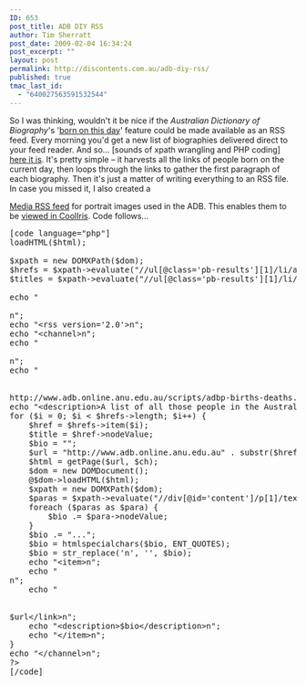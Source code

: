 ```yaml
---
ID: 653
post_title: ADB DIY RSS
author: Tim Sherratt
post_date: 2009-02-04 16:34:24
post_excerpt: ""
layout: post
permalink: http://discontents.com.au/adb-diy-rss/
published: true
tmac_last_id:
  - "640027563591532544"
---
```

So I was thinking, wouldn't it be nice if the *Australian Dictionary of Biography*'s '[born on this day][1]' feature could be made available as an RSS feed. Every morning you'd get a new list of biographies delivered direct to your feed reader. And so... [sounds of xpath wrangling and PHP coding] [here it is][2]. It's pretty simple – it harvests all the links of people born on the current day, then loops through the links to gather the first paragraph of each biography. Then it's just a matter of writing everything to an RSS file.<!--more--> In case you missed it, I also created a 

[Media RSS feed][3] for portrait images used in the ADB. This enables them to be [viewed in CoolIris][4]. Code follows... 
<pre>[code language="php"]
<?php
function getPage($url, $ch) {
	curl_setopt($ch, CURLOPT_URL,$url);
	$html= curl_exec($ch);
	if (!$html) {
		echo "cURL error number:" .curl_errno($ch);
		echo "cURL error:" . curl_error($ch);
		exit;
	}
	return $html;
}
$url = "http://www.adb.online.anu.edu.au/scripts/adbp-births-deaths.php";
$userAgent = 'Googlebot/2.1 (http://www.googlebot.com/bot.html)';

$ch = curl_init();
curl_setopt($ch, CURLOPT_USERAGENT, $userAgent);
curl_setopt($ch, CURLOPT_FAILONERROR, true);
curl_setopt($ch, CURLOPT_FOLLOWLOCATION, true);
curl_setopt($ch, CURLOPT_AUTOREFERER, true);
curl_setopt($ch, CURLOPT_RETURNTRANSFER,true);
curl_setopt($ch, CURLOPT_TIMEOUT, 10);
$html = getPage($url, $ch);

$dom = new DOMDocument();
@$dom->loadHTML($html);

$xpath = new DOMXPath($dom);
$hrefs = $xpath->evaluate("//ul[@class='pb-results'][1]/li/a");
$titles = $xpath->evaluate("//ul[@class='pb-results'][1]/li/a/text()");

echo "

<?xml version='1.0'?>n";
echo "&lt;rss version='2.0'>n";
echo "&lt;channel>n";
echo "

<title>
  ADB Online - Born on this day
</title>n";
echo "

<link />
http://www.adb.online.anu.edu.au/scripts/adbp-births-deaths.php&lt;/link>n";
echo "&lt;description>A list of all those people in the Australian Dictionary of Biography who were born on this day.&lt;/description>n";
for ($i = 0; $i &lt; $hrefs->length; $i++) {
	$href = $hrefs->item($i);
	$title = $href->nodeValue;
	$bio = "";
	$url = "http://www.adb.online.anu.edu.au" . substr($href->getAttribute('href'),2);
	$html = getPage($url, $ch);
	$dom = new DOMDocument();
	@$dom->loadHTML($html);
	$xpath = new DOMXPath($dom);
	$paras = $xpath->evaluate("//div[@id='content']/p[1]/text()");
	foreach ($paras as $para) {
		$bio .= $para->nodeValue;
	}
	$bio .= "...";
	$bio = htmlspecialchars($bio, ENT_QUOTES);
	$bio = str_replace('n', '', $bio);
	echo "&lt;item>n";
	echo "
<title>
  $title
</title>n";
	echo "

<link />
$url&lt;/link>n";
	echo "&lt;description>$bio&lt;/description>n";
	echo "&lt;/item>n";
}
echo "&lt;/channel>n";
?>
[/code]</pre>

 [1]: http://www.adb.online.anu.edu.au/scripts/adbp-births-deaths.php
 [2]: http://discontents.com.au/shed/adb/born-rss.php
 [3]: http://discontents.com.au/shed/adb/portraits/adb-portraits-1.rss
 [4]: http://discontents.com.au/shed/adb/portraits/adb-portrait-browser.html